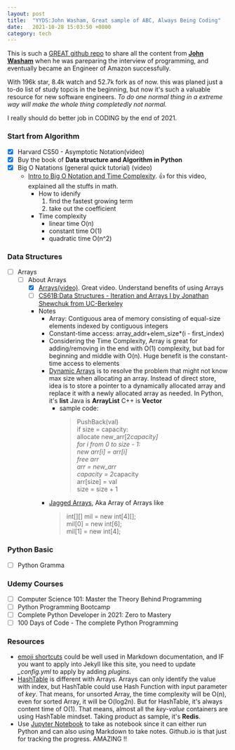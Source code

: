```yaml
---
layout: post
title:  "YYDS:John Washam, Great sample of ABC, Always Being Coding"
date:   2021-10-28 15:03:50 +0800
category: tech
---
```


This is such a [GREAT github repo](https://github.com/jwasham/coding-interview-university) to share all the content from [**John Washam**](https://github.com/jwasham) when he was pareparing the interview of programming, and eventually became an Engineer of Amazon successfully.

With 196k star, 8.4k watch and 52.7k fork as of now. this was planed just a to-do list of study topcis in the beginning, but now it's such a valuable resource for new software engineers. *To do one normal thing in a extreme way will make the whole thing completedly not normal.*

I really should do better job in CODING by the end of 2021.

### Start from Algorithm

- [x] Harvard CS50 - Asymptotic Notation(video)
- [x] Buy the book of **Data structure and Algorithm in Python**
- [x] Big O Natations (general quick tutorial) (video)
  - [Intro to Big O Notation and Time Complexity](https://www.youtube.com/watch?v=D6xkbGLQesk). :thumbsup: for this video, explained all the stuffs in math.
    - How to idenify
      1. find the fastest growing term
      2. take out the coefficient
    - Time complexity
      - linear time O(n)
      - constant time O(1)
      - quadratic time O(n^2)

### Data Structures

- [ ] Arrays
  - [ ] About Arrays
    - [x] [Arrays(video)](https://www.coursera.org/lecture/data-structures/arrays-OsBSF). Great video. Understand benefits of using Arrays
    - [ ] [CS61B:Data Structures - Iteration and Arrays I by Jonathan Shewchuk from UC-Berkeley](https://archive.org/details/ucberkeley_webcast_Wp8oiO_CZZE)
    - Notes
      - Array: Contiguous area of memory consisting of equal-size elements indexed by contiguous integers
      - Constant-time access: array_addr+elem_size*(i - first_index)
      - Considering the Time Complexity, Array is great for adding/removing in the end with O(1) complexity, but bad for beginning and middle with O(n). Huge benefit is the constant-time access to elements
      - [Dynamic Arrays](https://www.coursera.org/lecture/data-structures/dynamic-arrays-EwbnV) is to resolve the problem that might not know max size when allocating an array. Instead of direct store, idea is to store a pointer to a dynamically allocated array and replace it with a newly allocated array as needed. In Python, it's **list** Java is **ArrayList** C++ is **Vector**
        - sample code:
          > PushBack(val)  
            if size = capacity:  
                allocate new_arr[2*capacity]  
                for i from 0 to size - 1:  
                    new arr[i] = arr[i]  
                free arr  
                arr = new_arr  
                capacity = 2*capacity  
            arr[size] = val  
            size = size + 1
      - [Jagged Arrays](https://www.youtube.com/watch?v=1jtrQqYpt7g), Aka Array of Arrays like 
        > int[][] mil = new int[4][];  
          mil[0] = new int[6];  
          mil[1] = new int[4];  

### Python Basic

- [ ] Python Gramma

### Udemy Courses

- [ ] Computer Science 101: Master the Theory Behind Programming
- [ ] Python Programming Bootcamp
- [ ] Complete Python Developer in 2021: Zero to Mastery
- [ ] 100 Days of Code - The complete Python Programming

### Resources

- [emoji shortcuts](https://github.com/ikatyang/emoji-cheat-sheet/blob/master/README.md) could be well used in Markdown documentation, and IF you want to apply into Jekyll like this site, you need to update *_config.yml* to apply by adding *plugins*.
- [HashTable](https://zhuanlan.zhihu.com/p/84327339) is different with Arrays. Arrays can only identify the value with index, but HashTable could use Hash Function with input parameter of *key*. That means, for unsorted Array, the time complexity will be O(n), even for sorted Array, it will be O(log2n). But for HashTable, it's always content time of O(1). That means, almost all the *key-value* containers are using HashTable mindset. Taking product as sample, it's **Redis**.
- Use [Jupyter Notebook](https://jupyter.org/) to take as notebook since it can either run Python and can also using Markdown to take notes. Github.io is that just for tracking the progress. AMAZING !!
